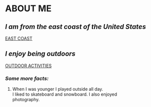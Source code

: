 # ABOUT ME  


## *I am from the east coast of the United States*
[EAST COAST](https://en.wikipedia.org/wiki/East_Coast_of_the_United_States)  
## *I enjoy being outdoors*  
[OUTDOOR ACTIVITIES](https://www.tsunagujapan.com/20-outdoor-activities-to-enrich-your-holiday-in-japan/)  
### *Some more facts:*  
1. When I was younger I played outside all day.  
I liked to skateboard and snowboard. I also enjoyed  
photography.

